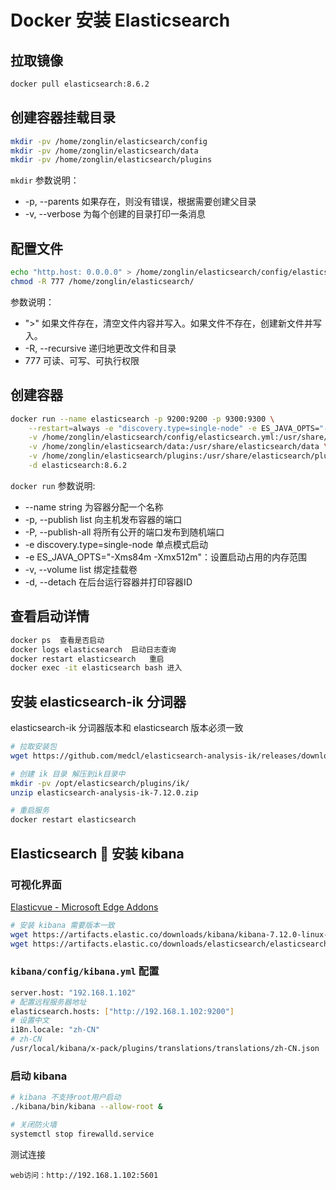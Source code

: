 # Docker 安装 Elasticsearch

## 拉取镜像

```bash
docker pull elasticsearch:8.6.2
```

## 创建容器挂载目录

```bash
mkdir -pv /home/zonglin/elasticsearch/config
mkdir -pv /home/zonglin/elasticsearch/data
mkdir -pv /home/zonglin/elasticsearch/plugins
```

`mkdir` 参数说明：

- -p, --parents     如果存在，则没有错误，根据需要创建父目录
- -v, --verbose     为每个创建的目录打印一条消息

## 配置文件

```bash
echo "http.host: 0.0.0.0" > /home/zonglin/elasticsearch/config/elasticsearch.yml
chmod -R 777 /home/zonglin/elasticsearch/
```

参数说明：

- ">"                          如果文件存在，清空文件内容并写入。如果文件不存在，创建新文件并写入。
- -R, --recursive        递归地更改文件和目录
- 777                         可读、可写、可执行权限

## 创建容器

```sh
docker run --name elasticsearch -p 9200:9200 -p 9300:9300 \
    --restart=always -e "discovery.type=single-node" -e ES_JAVA_OPTS="-Xms84m -Xmx512m" \
    -v /home/zonglin/elasticsearch/config/elasticsearch.yml:/usr/share/elasticsearch/config/elasticsearch.yml \
    -v /home/zonglin/elasticsearch/data:/usr/share/elasticsearch/data \
    -v /home/zonglin/elasticsearch/plugins:/usr/share/elasticsearch/plugins \
    -d elasticsearch:8.6.2
```

`docker run` 参数说明:

- --name string                    为容器分配一个名称
- -p, --publish list                  向主机发布容器的端口
- -P, --publish-all                    将所有公开的端口发布到随机端口
- -e discovery.type=single-node 单点模式启动
- -e ES_JAVA_OPTS="-Xms84m -Xmx512m"：设置启动占用的内存范围
- -v, --volume list                    绑定挂载卷
- -d, --detach                         在后台运行容器并打印容器ID

## 查看启动详情

```bash
docker ps  查看是否启动
docker logs elasticsearch  启动日志查询
docker restart elasticsearch   重启
docker exec -it elasticsearch bash 进入
```

## 安装 elasticsearch-ik 分词器

elasticsearch-ik 分词器版本和 elasticsearch 版本必须一致

```sh
# 拉取安装包
wget https://github.com/medcl/elasticsearch-analysis-ik/releases/download/v7.12.0/elasticsearch-analysis-ik-7.12.0.zip

# 创建 ik 目录 解压到ik目录中
mkdir -pv /opt/elasticsearch/plugins/ik/
unzip elasticsearch-analysis-ik-7.12.0.zip

# 重启服务
docker restart elasticsearch
```

## Elasticsearch 🔨 安装 kibana

### 可视化界面

[Elasticvue - Microsoft Edge Addons](https://microsoftedge.microsoft.com/addons/detail/elasticvue/geifniocjfnfilcbeloeidajlfmhdlgo)

```sh
# 安装 kibana 需要版本一致
wget https://artifacts.elastic.co/downloads/kibana/kibana-7.12.0-linux-x86_64.tar.gz
wget https://artifacts.elastic.co/downloads/elasticsearch/elasticsearch-7.12.0-linux-x86_64.tar.gz
```

### `kibana/config/kibana.yml` 配置

```sh
server.host: "192.168.1.102"
# 配置远程服务器地址
elasticsearch.hosts: ["http://192.168.1.102:9200"]
# 设置中文
i18n.locale: "zh-CN"
# zh-CN
/usr/local/kibana/x-pack/plugins/translations/translations/zh-CN.json
```

### 启动 kibana

```sh
# kibana 不支持root用户启动
./kibana/bin/kibana --allow-root &

# 关闭防火墙
systemctl stop firewalld.service
```

测试连接

`web访问：http://192.168.1.102:5601`
